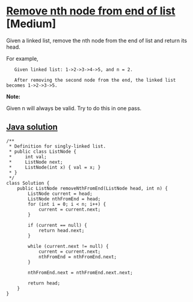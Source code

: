 # [Remove nth node from end of list](https://leetcode.com/problems/remove-nth-node-from-end-of-list/description/) [Medium]

Given a linked list, remove the nth node from the end of list and return its head.

For example,
```
   Given linked list: 1->2->3->4->5, and n = 2.

   After removing the second node from the end, the linked list becomes 1->2->3->5.
```

**Note:**

Given n will always be valid.
Try to do this in one pass.

## [Java solution](https://leetcode.com/submissions/detail/140712521/)
```
/**
 * Definition for singly-linked list.
 * public class ListNode {
 *     int val;
 *     ListNode next;
 *     ListNode(int x) { val = x; }
 * }
 */
class Solution {
    public ListNode removeNthFromEnd(ListNode head, int n) {
        ListNode current = head;
        ListNode nthFromEnd = head;
        for (int i = 0; i < n; i++) {
            current = current.next;
        }
        
        if (current == null) {
            return head.next;
        }
                
        while (current.next != null) {
            current = current.next;
            nthFromEnd = nthFromEnd.next;
        }
        
        nthFromEnd.next = nthFromEnd.next.next;
        
        return head;
    }
}
```
